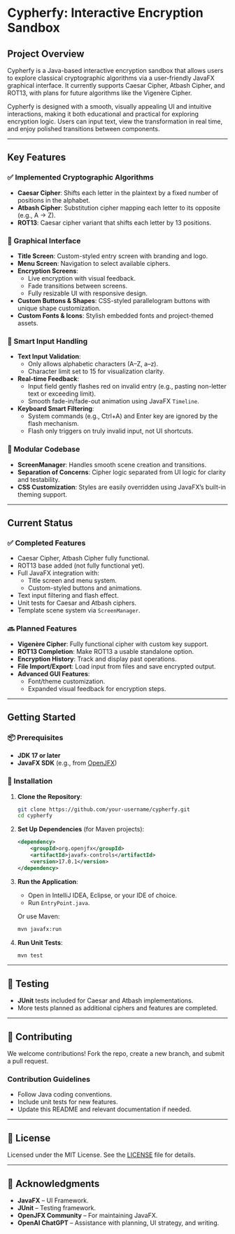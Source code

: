 # Cypherfy: Interactive Encryption Sandbox

## Project Overview

Cypherfy is a Java-based interactive encryption sandbox that allows users to explore classical cryptographic algorithms via a user-friendly JavaFX graphical interface. It currently supports Caesar Cipher, Atbash Cipher, and ROT13, with plans for future algorithms like the Vigenère Cipher.

Cypherfy is designed with a smooth, visually appealing UI and intuitive interactions, making it both educational and practical for exploring encryption logic. Users can input text, view the transformation in real time, and enjoy polished transitions between components.

---

## Key Features

### ✅ Implemented Cryptographic Algorithms

- **Caesar Cipher**: Shifts each letter in the plaintext by a fixed number of positions in the alphabet.
- **Atbash Cipher**: Substitution cipher mapping each letter to its opposite (e.g., A → Z).
- **ROT13**: Caesar cipher variant that shifts each letter by 13 positions.

### 🎨 Graphical Interface

- **Title Screen**: Custom-styled entry screen with branding and logo.
- **Menu Screen**: Navigation to select available ciphers.
- **Encryption Screens**:
  - Live encryption with visual feedback.
  - Fade transitions between screens.
  - Fully resizable UI with responsive design.
- **Custom Buttons & Shapes**: CSS-styled parallelogram buttons with unique shape customization.
- **Custom Fonts & Icons**: Stylish embedded fonts and project-themed assets.

### 🧠 Smart Input Handling

- **Text Input Validation**:
  - Only allows alphabetic characters (A–Z, a–z).
  - Character limit set to 15 for visualization clarity.
- **Real-time Feedback**:
  - Input field gently flashes red on invalid entry (e.g., pasting non-letter text or exceeding limit).
  - Smooth fade-in/fade-out animation using JavaFX `Timeline`.
- **Keyboard Smart Filtering**:
  - System commands (e.g., Ctrl+A) and Enter key are ignored by the flash mechanism.
  - Flash only triggers on truly invalid input, not UI shortcuts.

### 🧱 Modular Codebase

- **ScreenManager**: Handles smooth scene creation and transitions.
- **Separation of Concerns**: Cipher logic separated from UI logic for clarity and testability.
- **CSS Customization**: Styles are easily overridden using JavaFX’s built-in theming support.

---

## Current Status

### ✅ Completed Features

- Caesar Cipher, Atbash Cipher fully functional.
- ROT13 base added (not fully functional yet).
- Full JavaFX integration with:
  - Title screen and menu system.
  - Custom-styled buttons and animations.
- Text input filtering and flash effect.
- Unit tests for Caesar and Atbash ciphers.
- Template scene system via `ScreenManager`.

### 🔜 Planned Features

- **Vigenère Cipher**: Fully functional cipher with custom key support.
- **ROT13 Completion**: Make ROT13 a usable standalone option.
- **Encryption History**: Track and display past operations.
- **File Import/Export**: Load input from files and save encrypted output.
- **Advanced GUI Features**:
  - Font/theme customization.
  - Expanded visual feedback for encryption steps.

---

## Getting Started

### 📦 Prerequisites

- **JDK 17 or later**
- **JavaFX SDK** (e.g., from [OpenJFX](https://openjfx.io/))

### 🚀 Installation

1. **Clone the Repository**:
   ```bash
   git clone https://github.com/your-username/cypherfy.git
   cd cypherfy
   ```

2. **Set Up Dependencies** (for Maven projects):
   ```xml
   <dependency>
       <groupId>org.openjfx</groupId>
       <artifactId>javafx-controls</artifactId>
       <version>17.0.1</version>
   </dependency>
   ```

3. **Run the Application**:
   - Open in IntelliJ IDEA, Eclipse, or your IDE of choice.
   - Run `EntryPoint.java`.

   Or use Maven:
   ```bash
   mvn javafx:run
   ```

4. **Run Unit Tests**:
   ```bash
   mvn test
   ```

---

## 🧪 Testing

- **JUnit** tests included for Caesar and Atbash implementations.
- More tests planned as additional ciphers and features are completed.

---

## 🤝 Contributing

We welcome contributions! Fork the repo, create a new branch, and submit a pull request.

### Contribution Guidelines

- Follow Java coding conventions.
- Include unit tests for new features.
- Update this README and relevant documentation if needed.

---

## 📄 License

Licensed under the MIT License. See the [LICENSE](LICENSE) file for details.

---

## 🙌 Acknowledgments

- **JavaFX** – UI Framework.
- **JUnit** – Testing framework.
- **OpenJFX Community** – For maintaining JavaFX.
- **OpenAI ChatGPT** – Assistance with planning, UI strategy, and writing.
